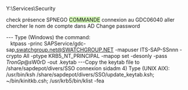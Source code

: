 Y:\Services\Security

check présence SPNEGO
<span style="background:#d3f8b6">COMMANDE</span>
connexion au GDC06040
aller chercher le nom de compte dans AD
Change password

--- Type (Windows) the command:  
   ktpass -princ SAPService/gdc-sap<sid>.swatchgroup.net@SWATCHGROUP.NET -mapuser ITS-SAP-SSnnn -crypto All -ptype KRB5_NT_PRINCIPAL -mapop set -desonly -pass $TronGp@s$W0rD -out <SID>.keytab
---Copy the keytab file to /share/sapdepot/divers/SSO
connexion sidadm
4) Type (UNIX AIX):  
/usr/bin/ksh /share/sapdepot/divers/SSO/update_keytab.ksh; ~/bin/kinitkb.csh; /usr/krb5/bin/klist -fea

